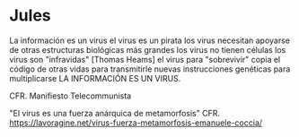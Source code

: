 # Jules
La información es un virus
el virus es un pirata
los virus necesitan apoyarse de otras estructuras biológicas más grandes
los virus no tienen células
los virus son "infravidas" [Thomas Heams]
el virus para "sobrevivir" copia el código de otras vidas para transmitirle nuevas instrucciones genéticas para multiplicarse
LA INFORMACIÓN ES UN VIRUS.

CFR. Manifiesto Telecommunista

"El virus es una fuerza anárquica de metamorfosis"
CFR. https://lavoragine.net/virus-fuerza-metamorfosis-emanuele-coccia/
